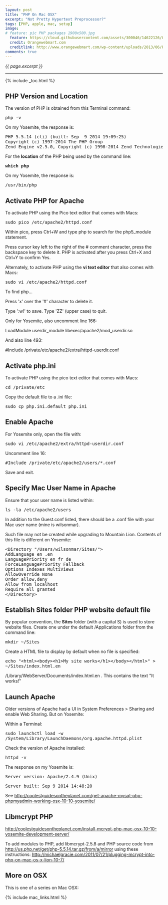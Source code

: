 ```yaml
---
layout: post
title: "PHP On Mac OSX"
excerpt: "Not Pretty Hypertext Preprocessor?"
tags: [PHP, apple, mac, setup]
image:
# feature: pic PHP packages 1900x500.jpg
  feature: https://cloud.githubusercontent.com/assets/300046/14622126/0e6c5e1e-0585-11e6-9097-960e073a1e21.jpg
  credit: Orangewebmart.com
  creditlink: http://www.orangewebmart.com/wp-content/uploads/2013/06/PHP-Website-Development.jpg
comments: true
---
```

<i>{{ page.excerpt }}</i>
<hr />

{% include _toc.html %}


<a id="PHPz"></a>

## PHP Version and Location

The version of PHP is obtained from this Terminal command:

   <tt>php -v</tt>

   On my Yosemite, the response is:

<pre>
PHP 5.5.14 (cli) (built: Sep  9 2014 19:09:25)
Copyright (c) 1997-2014 The PHP Group
Zend Engine v2.5.0, Copyright (c) 1998-2014 Zend Technologies
</pre>

For the <strong>location</strong> of the PHP being used by the command line:

   <tt><strong>which php</strong></tt>

On my Yosemite, the response is:

<pre>
/usr/bin/php
</pre>


<a id="PHPActivatez"></a>

## Activate PHP for Apache

To activate PHP using the Pico text editor that comes with Macs:

   <tt>sudo pico /etc/apache2/httpd.conf</tt>

Within pico, press Ctrl+W and type php to search for the php5_module statement.

Press cursor key left to the right of the # comment character,
press the backspace key to delete it.
PHP is activated after you press Ctrl+X and Ctrl+Y to confirm Yes.

Alternately, to activate PHP using the 
<strong>vi text editor</strong> that also comes with Macs:

   <tt>sudo vi /etc/apache2/httpd.conf</tt>

To find php...

Press 'x' over the '#' character to delete it. 

Type ':w!' to save.
Type 'ZZ' (upper case) to quit.

Only for Yosemite, also uncomment line 166:

LoadModule userdir_module libexec/apache2/mod_userdir.so
 
And also line 493:

#Include /private/etc/apache2/extra/httpd-userdir.conf



<a id="PHPIniz"></a>

## Activate php.ini

To activate PHP using the pico text editor that comes with Macs:

<tt>cd /private/etc</tt>

Copy the default file to a .ini file:

<tt>sudo cp php.ini.default php.ini</tt>

 


<a id="ApacheIniz"></a>

## Enable Apache

For Yosemite only, open the file with:

<tt>sudo vi /etc/apache2/extra/httpd-userdir.conf</tt>

Uncomment line 16:

<tt>#Include /private/etc/apache2/users/*.conf</tt>

Save and exit.
 


<a id="ApacheUserz"></a>

## Specify Mac User Name in Apache

Ensure that your user name is listed within:

<tt>ls -la /etc/apache2/users</tt>

In addition to the Guest.conf listed, there should be a 
.conf file with your Mac user name (mine is wilsonmar).

Such file may not be created while upgrading to Mountain Lion.
Contents of this file is different on Yosemite:
<pre>
&LT;Directory "/Users/wilsonmar/Sites/">
AddLanguage en .en
LanguagePriority en fr de
ForceLanguagePriority Fallback
Options Indexes MultiViews
AllowOverride None
Order allow,deny
Allow from localhost
Require all granted
&LT;/Directory></pre>




<a id="PHPFilez"></a>

## Establish Sites folder PHP website default file

By popular convention, the <strong>Sites</strong> folder 
(with a capital S) is used to store
website files. Create one under the default /Applications folder
from the command line:

<tt>mkdir ~/Sites</tt>

Create a HTML file to display by default when no file is specified:

<tt>echo "&LT;html>&LT;body>&LT;h1>My site works&LT;/h1>&LT;/body>&LT;/html>" > ~/Sites/index.html.en</tt>

/Library/WebServer/Documents/index.html.en . This contains the text "It works!" 




<a id="ApacheLaunchz"></a>

## Launch Apache

Older versions of Apache had a UI in
System Preferences > Sharing and enable Web Sharing. 
But on Yosemite:

Within a Terminal:

<tt>sudo launchctl load -w /System/Library/LaunchDaemons/org.apache.httpd.plist</tt>

Check the version of Apache installed:

<tt>httpd -v</tt>

The response on my Yosemite is:

<tt>Server version: Apache/2.4.9 (Unix)

Server built:   Sep  9 2014 14:48:20</tt>

See http://coolestguidesontheplanet.com/get-apache-mysql-php-phpmyadmin-working-osx-10-10-yosemite/
 


<a id="Libmcryptz"></a>

## Libmcrypt PHP

http://coolestguidesontheplanet.com/install-mcrypt-php-mac-osx-10-10-yosemite-development-server/

To add modules to PHP, add libmcrypt-2.5.8 and PHP source code
from http://us.php.net/get/php-5.5.14.tar.gz/from/a/mirror
using these instructions:
http://michaelgracie.com/2011/07/21/plugging-mcrypt-into-php-on-mac-os-x-lion-10-7/


## More on OSX

This is one of a series on Mac OSX:

{% include mac_links.html %}
